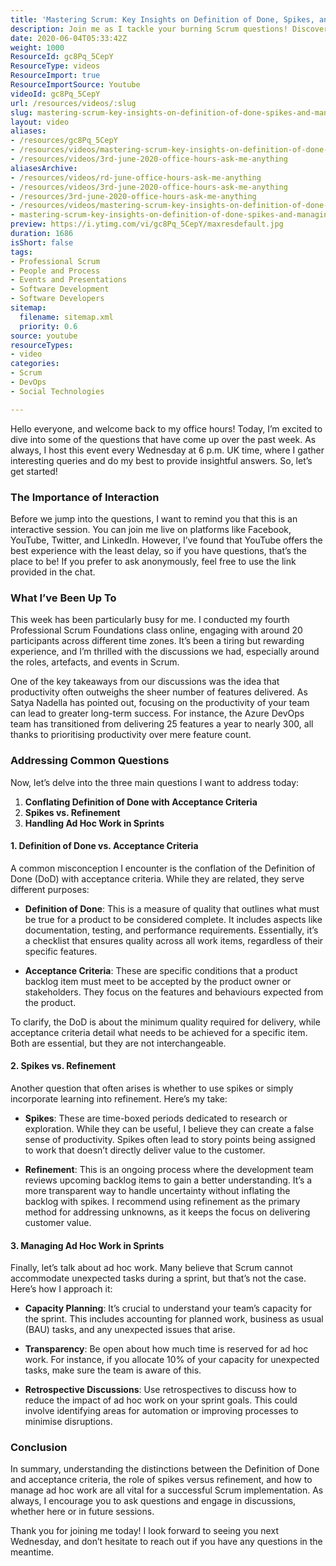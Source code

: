 ```yaml
---
title: 'Mastering Scrum: Key Insights on Definition of Done, Spikes, and Managing Ad Hoc Work'
description: Join me as I tackle your burning Scrum questions! Discover key insights on productivity, managing ad hoc work, and the nuances of Definition of Done vs. acceptance criteria.
date: 2020-06-04T05:33:42Z
weight: 1000
ResourceId: gc8Pq_5CepY
ResourceType: videos
ResourceImport: true
ResourceImportSource: Youtube
videoId: gc8Pq_5CepY
url: /resources/videos/:slug
slug: mastering-scrum-key-insights-on-definition-of-done-spikes-and-managing-ad-hoc-work
layout: video
aliases:
- /resources/gc8Pq_5CepY
- /resources/videos/mastering-scrum-key-insights-on-definition-of-done-spikes-and-managing-ad-hoc-work
- /resources/videos/3rd-june-2020-office-hours-ask-me-anything
aliasesArchive:
- /resources/videos/rd-june-office-hours-ask-me-anything
- /resources/videos/3rd-june-2020-office-hours-ask-me-anything
- /resources/3rd-june-2020-office-hours-ask-me-anything
- /resources/videos/mastering-scrum-key-insights-on-definition-of-done-spikes-and-managing-ad-hoc-work
- mastering-scrum-key-insights-on-definition-of-done-spikes-and-managing-ad-hoc-work
preview: https://i.ytimg.com/vi/gc8Pq_5CepY/maxresdefault.jpg
duration: 1686
isShort: false
tags:
- Professional Scrum
- People and Process
- Events and Presentations
- Software Development
- Software Developers
sitemap:
  filename: sitemap.xml
  priority: 0.6
source: youtube
resourceTypes:
- video
categories:
- Scrum
- DevOps
- Social Technologies

---
```

Hello everyone, and welcome back to my office hours! Today, I’m excited to dive into some of the questions that have come up over the past week. As always, I host this event every Wednesday at 6 p.m. UK time, where I gather interesting queries and do my best to provide insightful answers. So, let’s get started!

### The Importance of Interaction

Before we jump into the questions, I want to remind you that this is an interactive session. You can join me live on platforms like Facebook, YouTube, Twitter, and LinkedIn. However, I’ve found that YouTube offers the best experience with the least delay, so if you have questions, that’s the place to be! If you prefer to ask anonymously, feel free to use the link provided in the chat.

### What I’ve Been Up To

This week has been particularly busy for me. I conducted my fourth Professional Scrum Foundations class online, engaging with around 20 participants across different time zones. It’s been a tiring but rewarding experience, and I’m thrilled with the discussions we had, especially around the roles, artefacts, and events in Scrum.

One of the key takeaways from our discussions was the idea that productivity often outweighs the sheer number of features delivered. As Satya Nadella has pointed out, focusing on the productivity of your team can lead to greater long-term success. For instance, the Azure DevOps team has transitioned from delivering 25 features a year to nearly 300, all thanks to prioritising productivity over mere feature count.

### Addressing Common Questions

Now, let’s delve into the three main questions I want to address today:

1. **Conflating Definition of Done with Acceptance Criteria**
2. **Spikes vs. Refinement**
3. **Handling Ad Hoc Work in Sprints**

#### 1. Definition of Done vs. Acceptance Criteria

A common misconception I encounter is the conflation of the Definition of Done (DoD) with acceptance criteria. While they are related, they serve different purposes:

- **Definition of Done**: This is a measure of quality that outlines what must be true for a product to be considered complete. It includes aspects like documentation, testing, and performance requirements. Essentially, it’s a checklist that ensures quality across all work items, regardless of their specific features.

- **Acceptance Criteria**: These are specific conditions that a product backlog item must meet to be accepted by the product owner or stakeholders. They focus on the features and behaviours expected from the product.

To clarify, the DoD is about the minimum quality required for delivery, while acceptance criteria detail what needs to be achieved for a specific item. Both are essential, but they are not interchangeable.

#### 2. Spikes vs. Refinement

Another question that often arises is whether to use spikes or simply incorporate learning into refinement. Here’s my take:

- **Spikes**: These are time-boxed periods dedicated to research or exploration. While they can be useful, I believe they can create a false sense of productivity. Spikes often lead to story points being assigned to work that doesn’t directly deliver value to the customer.

- **Refinement**: This is an ongoing process where the development team reviews upcoming backlog items to gain a better understanding. It’s a more transparent way to handle uncertainty without inflating the backlog with spikes. I recommend using refinement as the primary method for addressing unknowns, as it keeps the focus on delivering customer value.

#### 3. Managing Ad Hoc Work in Sprints

Finally, let’s talk about ad hoc work. Many believe that Scrum cannot accommodate unexpected tasks during a sprint, but that’s not the case. Here’s how I approach it:

- **Capacity Planning**: It’s crucial to understand your team’s capacity for the sprint. This includes accounting for planned work, business as usual (BAU) tasks, and any unexpected issues that arise. 

- **Transparency**: Be open about how much time is reserved for ad hoc work. For instance, if you allocate 10% of your capacity for unexpected tasks, make sure the team is aware of this. 

- **Retrospective Discussions**: Use retrospectives to discuss how to reduce the impact of ad hoc work on your sprint goals. This could involve identifying areas for automation or improving processes to minimise disruptions.

### Conclusion

In summary, understanding the distinctions between the Definition of Done and acceptance criteria, the role of spikes versus refinement, and how to manage ad hoc work are all vital for a successful Scrum implementation. As always, I encourage you to ask questions and engage in discussions, whether here or in future sessions.

Thank you for joining me today! I look forward to seeing you next Wednesday, and don’t hesitate to reach out if you have any questions in the meantime.
